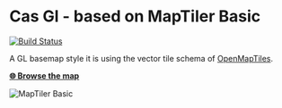 # Cas Gl - based on MapTiler Basic
[![Build Status](https://travis-ci.org/openmaptiles/klokantech-basic-gl-style.svg?branch=master)](https://travis-ci.org/openmaptiles/klokantech-basic-gl-style)

A GL basemap style it is using the vector tile
schema of [OpenMapTiles](https://github.com/openmaptiles/openmaptiles).

**[:globe_with_meridians: Browse the map](https://www.maptiler.com/maps/#basic/)**

![MapTiler Basic](https://openmaptiles.org/img/styles/basic.jpg)
